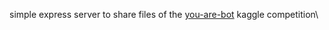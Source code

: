simple express server to share files of the [you-are-bot](https://www.kaggle.com/competitions/you-are-bot/) kaggle competition\

